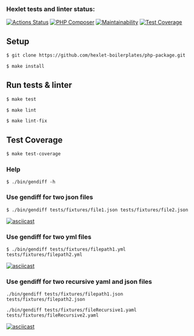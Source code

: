 ### Hexlet tests and linter status:
[![Actions Status](https://github.com/AslanAV/php-project-lvl2/workflows/hexlet-check/badge.svg)](https://github.com/AslanAV/php-project-lvl2/actions)
[![PHP Composer](https://github.com/AslanAV/php-project-lvl2/actions/workflows/php.yml/badge.svg)](https://github.com/AslanAV/php-project-lvl2/actions/workflows/php.yml)
[![Maintainability](https://api.codeclimate.com/v1/badges/dd2d343814360801a8f6/maintainability)](https://codeclimate.com/github/AslanAV/php-project-lvl2/maintainability)
[![Test Coverage](https://api.codeclimate.com/v1/badges/dd2d343814360801a8f6/test_coverage)](https://codeclimate.com/github/AslanAV/php-project-lvl2/test_coverage)

## Setup
```sh
$ git clone https://github.com/hexlet-boilerplates/php-package.git

$ make install
```

## Run tests & linter
```sh
$ make test

$ make lint

$ make lint-fix
```

## Test Coverage
```sh
$ make test-coverage
```

### Help
```shell
$ ./bin/gendiff -h
```

### Use gendiff for two json files
```shell
$ ./bin/gendiff tests/fixtures/file1.json tests/fixtures/file2.json
```
[![asciicast](https://asciinema.org/a/NneWoJZQtvCTFEZJHokQa7sHX.svg)](https://asciinema.org/a/NneWoJZQtvCTFEZJHokQa7sHX)


### Use gendiff for two yml files
```shell
$ ./bin/gendiff tests/fixtures/filepath1.yml tests/fixtures/filepath2.yml
```
[![asciicast](https://asciinema.org/a/tawspNzEHTf8TFa9fMRUjm170.svg)](https://asciinema.org/a/tawspNzEHTf8TFa9fMRUjm170)


### Use gendiff for two recursive yaml and json files
```shell
./bin/gendiff tests/fixtures/filepath1.json tests/fixtures/filepath2.json
```
```shell
./bin/gendiff tests/fixtures/fileRecursive1.yaml tests/fixtures/fileRecursive2.yaml

```
[![asciicast](https://asciinema.org/a/J70nBBzByMpHP5rC83s3UKmKf.svg)](https://asciinema.org/a/J70nBBzByMpHP5rC83s3UKmKf)